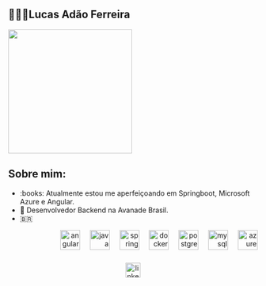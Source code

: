 <h2 align="left">👨🏻‍💻Lucas Adão Ferreira</h2>
<div align="left">
  <img height="250" src="https://i.gifer.com/3ZWo.gif"  />
</div>
<p></p>
<h2 align="left">Sobre mim:</h2>
<div align="left">
  <ul text-align="center" list-style-position="inside" >
    <li> :books: Atualmente estou me aperfeiçoando em Springboot, Microsoft Azure e Angular.</li>
    <li> 🍊 Desenvolvedor Backend na Avanade Brasil.</li>
    <li> 🇧🇷 </li>
  </ul>
</div>
<p></p>

<div align="right">
  <img title="Angular" src="https://skillicons.dev/icons?i=angular" height="40" alt="angular logo"  />
  <img width="12" />
  <img title="Java" src="https://skillicons.dev/icons?i=java" height="40" alt="java logo"  />
  <img width="12" />
  <img title="Springboot" src="https://skillicons.dev/icons?i=spring" height="40" alt="spring logo"  />
  <img width="12" />
  <img title="Docker" src="https://skillicons.dev/icons?i=docker" height="40" alt="docker logo"  />
  <img width="12" />
  <img title="PostgreSQL" src="https://skillicons.dev/icons?i=postgres" height="40" alt="postgresql logo"  />
  <img width="12" />
  <img title="MySQL" src="https://skillicons.dev/icons?i=mysql" height="40" alt="mysql logo"  />
  <img width="12" />
  <img title="Microsoft Azure" src="https://skillicons.dev/icons?i=azure" height="40" alt="azure logo"  />
  
  
</div>

###

<div align="center">
  <a href="https://www.linkedin.com/in/l-ucas/" target="_blank">
    <img src="https://img.shields.io/static/v1?message=LinkedIn&logo=linkedin&label=&color=0077B5&logoColor=white&labelColor=&style=for-the-badge" height="30" alt="linkedin logo"  />
  </a>
</div>

###

